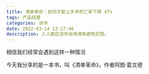 ```yaml
---
title: 清单革命：如何才能让手术死亡率下降 47%
tags: 产品经理
categories: 读书
date: 2022-03-14 13:17:46
description: 人人都应该学会用清单避免犯错。
---
```


相信我们经常会遇到这样一种情况

今天我分享的是一本书，叫《清单革命》。作者阿图·葛文德


